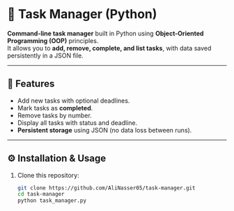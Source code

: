# 📝 Task Manager (Python)

**Command-line task manager** built in Python using **Object-Oriented Programming (OOP)** principles.  
It allows you to **add, remove, complete, and list tasks**, with data saved persistently in a JSON file.  

---

## 🚀 Features
- Add new tasks with optional deadlines.
- Mark tasks as **completed**.
- Remove tasks by number.
- Display all tasks with status and deadline.
- **Persistent storage** using JSON (no data loss between runs).

---

## ⚙️ Installation & Usage
1. Clone this repository:
   ```bash
   git clone https://github.com/AliNasser05/task-manager.git
   cd task-manager
   python task_manager.py
